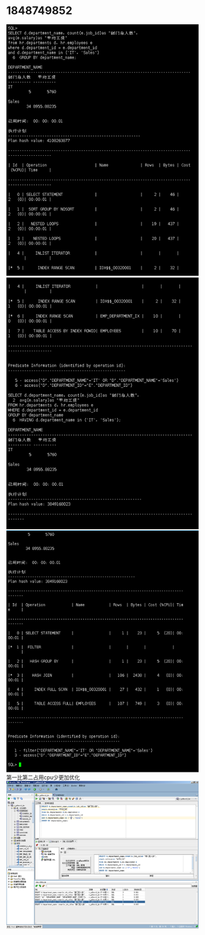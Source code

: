 # 1848749852
![df](asd/图片1.png)
![df](asd/图片2.png)
![df](asd/图片3.png)
第一比第二占用cpu少更加优化
![df](asd/图片4.png)
